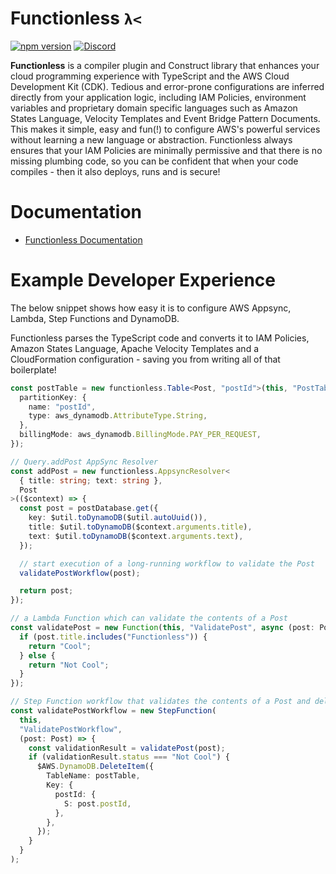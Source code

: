 # Functionless `λ<`

[![npm version](https://badge.fury.io/js/functionless.svg)](https://badge.fury.io/js/functionless) [![Discord](https://img.shields.io/discord/985291961885949973?label=discord)](https://discord.gg/VRqHbjrbfC)

**Functionless** is a compiler plugin and Construct library that enhances your cloud programming experience with TypeScript and the AWS Cloud Development Kit (CDK). Tedious and error-prone configurations are inferred directly from your application logic, including IAM Policies, environment variables and proprietary domain specific languages such as Amazon States Language, Velocity Templates and Event Bridge Pattern Documents. This makes it simple, easy and fun(!) to configure AWS's powerful services without learning a new language or abstraction. Functionless always ensures that your IAM Policies are minimally permissive and that there is no missing plumbing code, so you can be confident that when your code compiles - then it also deploys, runs and is secure!

# Documentation

- [Functionless Documentation](https://functionless.org)

# Example Developer Experience

The below snippet shows how easy it is to configure AWS Appsync, Lambda, Step Functions and DynamoDB.

Functionless parses the TypeScript code and converts it to IAM Policies, Amazon States Language, Apache Velocity Templates and a CloudFormation configuration - saving you from writing all of that boilerplate!

```ts
const postTable = new functionless.Table<Post, "postId">(this, "PostTable", {
  partitionKey: {
    name: "postId",
    type: aws_dynamodb.AttributeType.String,
  },
  billingMode: aws_dynamodb.BillingMode.PAY_PER_REQUEST,
});

// Query.addPost AppSync Resolver
const addPost = new functionless.AppsyncResolver<
  { title: string; text: string },
  Post
>(($context) => {
  const post = postDatabase.get({
    key: $util.toDynamoDB($util.autoUuid()),
    title: $util.toDynamoDB($context.arguments.title),
    text: $util.toDynamoDB($context.arguments.text),
  });

  // start execution of a long-running workflow to validate the Post
  validatePostWorkflow(post);

  return post;
});

// a Lambda Function which can validate the contents of a Post
const validatePost = new Function(this, "ValidatePost", async (post: Post) => {
  if (post.title.includes("Functionless")) {
    return "Cool";
  } else {
    return "Not Cool";
  }
});

// Step Function workflow that validates the contents of a Post and deletes it if bad
const validatePostWorkflow = new StepFunction(
  this,
  "ValidatePostWorkflow",
  (post: Post) => {
    const validationResult = validatePost(post);
    if (validationResult.status === "Not Cool") {
      $AWS.DynamoDB.DeleteItem({
        TableName: postTable,
        Key: {
          postId: {
            S: post.postId,
          },
        },
      });
    }
  }
);
```
